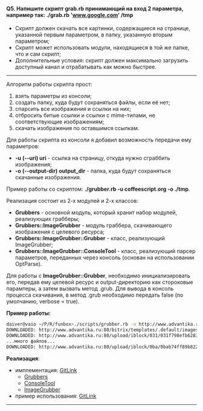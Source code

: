 #### Q5. Напишите скрипт grab.rb принимающий на вход 2 параметра, например так: ./grab.rb 'www.google.com' /tmp

- Скрипт должен скачать все картинки, содержащиеся на странице, указанной первым параметром, в папку, указанную вторым параметром;
- Скрипт может использовать модули, находящиеся в той же папке, что и сам скрипт;
- Дополнительные условия: скрипт должен максимально загрузить доступный канал и отрабатывать как можно быстрее. 

---

Алгоритм работы скрипта прост:

1. взять параметры из консоли;
2. создать папку, куда будут сохраняться файлы, если её нет;
3. спарсить все изображения и ссылки на них;
4. отбросить битые ссылки и ссылки с mime-типами, не соответствующие изображениям;
5. скачать изображения по оставшимся ссылкам.

Для работы скрипта из консоли я добавил возможность передачи ему параметров:

- **-u (--uri) uri** - ссылка на страницу, откуда нужно сграббить изображения;
- **-o (--output-dir) output_dir** - папка, куда будут сохраняться скачанные изображения.

Пример работы со скриптом: **./grubber.rb -u coffeescript.org -o ./tmp**.

Реализация состоит из 2-х модулей и 2-х классов:

- **Grubbers** - основной модуль, который хранит набор модулей, реализующих грабберы;
- **Grubbers::ImageGrubber** - модуль граббера, скачивающего изображения с целевого ресурса;
- **Grubbers::ImageGrubber::Grubber** - класс, реализующий ImageGrubber;
- **Grubbers::ImageGrubber::ConsoleTool** - класс, реализующий парсер параметров, переданных через консоль (основан на использовании OptParse).

Для работы с **ImageGrubber::Grubber**, необходимо инициализировать его, передав ему целевой ресурс и output-директорию как стороковые парамтеры, а затем вызвать метод .grub.
Для вывода в консоль процесса скачивания, в метод .grub необходимо передать false (по умолчанию, verbose = true).

**Пример работы:**

```bash
daiver@vaio ~/P/R/funbox>./scripts/grubber.rb -u http://www.advantika.ru/ -o ./tmp
DOWNLOADED: http://www.advantika.ru:80/bitrix/templates/.default/images/logo.png
DOWNLOADED: http://www.advantika.ru:80/upload/iblock/031/031f798efb6283b521734a16ce83fd9c.png
...много файлов...
DOWNLOADED: http://www.advantika.ru:80/upload/iblock/0ba/0bab74ff89b8224fe9462d691f1c1a35.png
```

**Реализация**:
 
- имплементация: [GitLink](https://github.com/tasksfromfb/tffb/tree/master/lib)
    - [Grubbers](https://github.com/tasksfromfb/tffb/blob/master/lib/grubbers.rb)
    - [ConsoleTool](https://github.com/tasksfromfb/tffb/blob/master/lib/grubbers/image_grubber/console_tool.rb)
    - [ImageGrubber](https://github.com/tasksfromfb/tffb/blob/master/lib/grubbers/image_grubber/grubber.rb)
- пример использования: [GitLink](https://github.com/tasksfromfb/tffb/blob/master/scripts/grubber.rb)

---